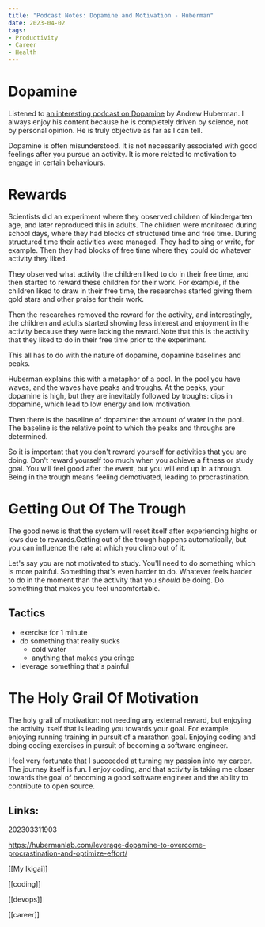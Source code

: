 ```yaml
---
title: "Podcast Notes: Dopamine and Motivation - Huberman"
date: 2023-04-02
tags:
- Productivity
- Career
- Health
---
```


# Dopamine

Listened to [an interesting podcast on Dopamine](https://hubermanlab.com/leverage-dopamine-to-overcome-procrastination-and-optimize-effort/) by Andrew Huberman. I always enjoy his content because he is completely driven by science, not by personal opinion. He is truly objective as far as I can tell. 

Dopamine is often misunderstood. It is not necessarily associated with good feelings after you pursue an activity. It is more related to motivation to engage in certain behaviours.

# Rewards

Scientists did an experiment where they observed children of kindergarten age, and later reproduced this in adults. The children were monitored during school days, where they had blocks of structured time and free time. During structured time their activities were managed. They had to sing or write, for example. Then they had blocks of free time where they could do whatever activity they liked.

They observed what activity the children liked to do in their free time, and then started to reward these children for their work. For example, if the children liked to draw in their free time, the researches started giving them gold stars and other praise for their work.

Then the researches removed the reward for the activity, and interestingly, the children and adults started showing less interest and enjoyment in the activity because they were lacking the reward.Note that this is the activity that they liked to do in their free time prior to the experiment. 

This all has to do with the nature of dopamine, dopamine baselines and peaks.

Huberman explains this with a metaphor of a pool. In the pool you have waves, and the waves have peaks and troughs. At the peaks, your dopamine is high, but they are inevitably followed by troughs: dips in dopamine, which lead to low energy and low motivation.

Then there is the baseline of dopamine: the amount of water in the pool. The baseline is the relative point to which the peaks and throughs are determined.

So it is important that you don't reward yourself for activities that you are doing. Don't reward yourself too much when you achieve a fitness or study goal. You will feel good after the event, but you will end up in a through. Being in the trough means feeling demotivated, leading to procrastination. 


# Getting Out Of The Trough

The good news is that the system will reset itself after experiencing highs or lows due to rewards.Getting out of the trough happens automatically, but you can influence the rate at which you climb out of it.

Let's say you are not motivated to study. You'll need to do something which is more painful. Something that's even harder to do. Whatever feels harder to do in the moment than the activity that you *should* be doing. Do something that makes you feel uncomfortable. 

## Tactics
* exercise for 1 minute
* do something that really sucks
  * cold water
  * anything that makes you cringe
* leverage something that's painful


# The Holy Grail Of Motivation

The holy grail of motivation: not needing any external reward, but enjoying the activity itself that is leading you towards your goal. For example, enjoying running training in pursuit of a marathon goal. Enjoying coding and doing coding exercises in pursuit of becoming a software engineer. 

I feel very fortunate that I succeeded at turning my passion into my career. The journey itself is fun. I enjoy coding, and that activity is taking me closer towards the goal of becoming a good software engineer and the ability to contribute to open source.


## Links:

202303311903

https://hubermanlab.com/leverage-dopamine-to-overcome-procrastination-and-optimize-effort/

[[My Ikigai]]

[[coding]]

[[devops]]

[[career]]

